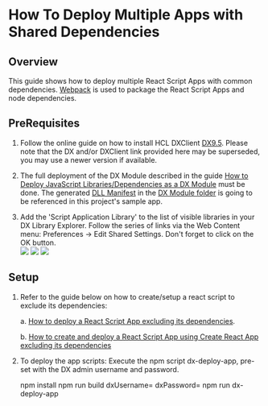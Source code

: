 # How To Deploy Multiple Apps with Shared Dependencies

## Overview
This guide shows how to deploy multiple React Script Apps with common dependencies. [Webpack](https://webpack.js.org/) is used to package the React Script Apps and node dependencies.

## PreRequisites
1. Follow the online guide on how to install HCL DXClient [DX9.5](https://help.hcltechsw.com/digital-experience/9.5/containerization/dxclient.html). Please note that the DX and/or DXClient link provided here may be superseded, you may use a newer version if available.

2. The full deployment of the DX Module described in the guide [How to Deploy JavaScript Libraries/Dependencies as a DX Module](../02DependenciesAsModule) must be done. The generated [DLL Manifest](../02DependenciesAsModule/dx-dll-manifest.json) in the [DX Module folder](../02DependenciesAsModule) is going to be referenced in this project's sample app.
3. Add the 'Script Application Library' to the list of visible libraries in your DX Library Explorer. Follow the series of links via the Web Content menu: Preferences -> Edit Shared Settings. Don't forget to click on the OK button.  
   ![](readme_imgs/01WebContentEditSharedSettings.png)
   ![](readme_imgs/02LibrarySelection.png)
   ![](readme_imgs/03ScriptApplicationLibrary.png)


## Setup

1. Refer to the guide below on how to create/setup a react script to exclude its dependencies:

   a. [How to deploy a React Script App excluding its dependencies](../03AppsExcludingDependencies/README.MD).

   b. [How to create and deploy a React Script App using Create React App excluding its dependencies](../01WebpackWithDependencies/README.md)

2. To deploy the app scripts: Execute the npm script dx-deploy-app, pre-set with the DX admin username and password.

   npm install
   npm run build
   dxUsername=<username> dxPassword=<password> npm run dx-deploy-app


